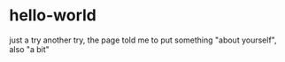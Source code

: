 # hello-world
just a try
another try, the page told me to put something "about yourself", also "a bit"
